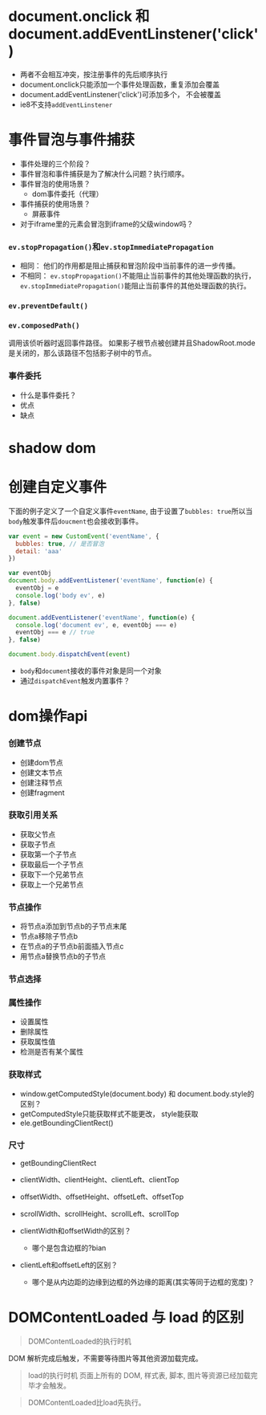 # document.onclick 和 document.addEventLinstener('click')
- 两者不会相互冲突，按注册事件的先后顺序执行
- document.onclick只能添加一个事件处理函数，重复添加会覆盖
- document.addEventLinstener('click')可添加多个， 不会被覆盖
- ie8不支持`addEventLinstener`

# 事件冒泡与事件捕获
- 事件处理的三个阶段？
- 事件冒泡和事件捕获是为了解决什么问题？执行顺序。
- 事件冒泡的使用场景？ 
  - dom事件委托（代理）
- 事件捕获的使用场景？
  - 屏蔽事件
- 对于iframe里的元素会冒泡到iframe的父级window吗？

### `ev.stopPropagation()`和`ev.stopImmediatePropagation`
- 相同： 他们的作用都是阻止捕获和冒泡阶段中当前事件的进一步传播。
- 不相同： `ev.stopPropagation()`不能阻止当前事件的其他处理函数的执行，`ev.stopImmediatePropagation()`能阻止当前事件的其他处理函数的执行。

### `ev.preventDefault()`


### `ev.composedPath()`
调用该侦听器时返回事件路径。 如果影子根节点被创建并且ShadowRoot.mode是关闭的，那么该路径不包括影子树中的节点。

### 事件委托
- 什么是事件委托？
- 优点
- 缺点

# shadow dom

# 创建自定义事件
下面的例子定义了一个自定义事件`eventName`, 由于设置了`bubbles: true`所以当`body`触发事件后`doucment`也会接收到事件。
```js
var event = new CustomEvent('eventName', {
  bubbles: true, // 是否冒泡
  detail: 'aaa'
})

var eventObj 
document.body.addEventListener('eventName', function(e) {
  eventObj = e
  console.log('body ev', e)
}, false)

document.addEventListener('eventName', function(e) {
  console.log('document ev', e, eventObj === e)
  eventObj === e // true
}, false)

document.body.dispatchEvent(event)
```

- `body`和`document`接收的事件对象是同一个对象
- 通过`dispatchEvent`触发内置事件？

# dom操作api
### 创建节点
- 创建dom节点
- 创建文本节点
- 创建注释节点
- 创建fragment
### 获取引用关系
- 获取父节点
- 获取子节点
- 获取第一个子节点
- 获取最后一个子节点
- 获取下一个兄弟节点
- 获取上一个兄弟节点

### 节点操作
- 将节点a添加到节点b的子节点末尾
- 节点a移除子节点b
- 在节点a的子节点b前面插入节点c
- 用节点a替换节点b的子节点


### 节点选择

### 属性操作
- 设置属性
- 删除属性
- 获取属性值
- 检测是否有某个属性

### 获取样式
- window.getComputedStyle(document.body) 和 document.body.style的区别？
 - getComputedStyle只能获取样式不能更改， style能获取
- ele.getBoundingClientRect()

### 尺寸
- getBoundingClientRect

- clientWidth、clientHeight、clientLeft、clientTop
- offsetWidth、offsetHeight、offsetLeft、offsetTop
- scrollWidth、scrollHeight、scrollLeft、scrollTop

- clientWidth和offsetWidth的区别？
  - 哪个是包含边框的?bian

- clientLeft和offsetLeft的区别？
  - 哪个是从内边距的边缘到边框的外边缘的距离(其实等同于边框的宽度)？


# DOMContentLoaded 与 load 的区别
> DOMContentLoaded的执行时机

DOM 解析完成后触发，不需要等待图片等其他资源加载完成。
> load的执行时机
页面上所有的 DOM, 样式表, 脚本, 图片等资源已经加载完毕才会触发。

> DOMContentLoaded比load先执行。
